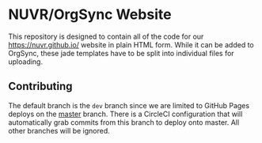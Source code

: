 # NUVR/OrgSync Website

This repository is designed to contain all of the code for our https://nuvr.github.io/ website in plain HTML form. While it can be added to OrgSync, these jade templates have to be split into individual files for uploading.

## Contributing

The default branch is the `dev` branch since we are limited to GitHub Pages deploys on the [master](https://github.com/NUVR/nuvr.github.io/tree/master) branch. There is a CircleCI configuration that will automatically grab commits from this branch to deploy onto master. All other branches will be ignored.
